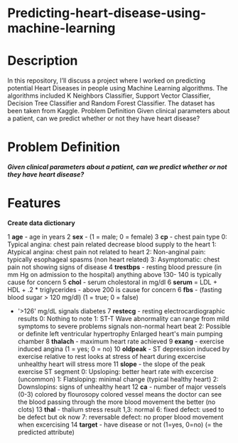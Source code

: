 
# Predicting-heart-disease-using-machine-learning

# Description
In this repository, I’ll discuss a project where I worked on predicting potential Heart Diseases in people using Machine Learning algorithms.
The algorithms included K Neighbors Classifier, Support Vector Classifier, Decision Tree Classifier and Random Forest Classifier. 
The dataset has been taken from Kaggle.
Problem Definition
Given clinical parameters about a patient, can we predict whether or not they have heart disease?

# Problem Definition

***Given clinical parameters about a patient, can we predict whether or not they have heart disease?***

# Features
**Create data dictionary**

1  **age** - age in years
2  **sex** - (1 = male; 0 = female)
3  **cp** - chest pain type 0: Typical angina: chest pain related decrease blood supply to the heart 1: Atypical angina: chest pain not related to heart 2: Non-anginal pain:  typically esophageal spasms (non heart related) 3: Asymptomatic: chest pain not showing signs of disease
4  **trestbps** - resting blood pressure (in mm Hg on admission to the hospital) anything above 130- 140 is typically cause for concern
5  **chol** - serum cholestoral in mg/dl
6  **serum** = LDL + HDL + .2 * triglycerides
        - above 200 is cause for concern
6  **fbs** - (fasting blood sugar > 120 mg/dl) (1 = true; 0 = false)
   - '>126' mg/dL signals diabetes
7  **restecg** - resting electrocardiographic results 0: Nothing to note 1: ST-T Wave abnormality
       can range from mild symptoms to severe problems
       signals non-normal heart beat 2: Possible or definite left ventricular hypertrophy
        Enlarged heart's main pumping chamber
8  **thalach** - maximum heart rate achieved
9  **exang** - exercise induced angina (1 = yes; 0 = no)
10 **oldpeak** - ST depression induced by exercise relative to rest looks at stress of heart during
      excercise unhealthy heart will stress more
11 **slope** - the slope of the peak exercise ST segment
    0: Upsloping: better heart rate with excercise (uncommon)
    1: Flatsloping: minimal change (typical healthy heart)
    2: Downslopins: signs of unhealthy heart
12 **ca** - number of major vessels (0-3) colored by flourosopy
     colored vessel means the doctor can see the blood passing through
     the more blood movement the better (no clots)
13 **thal** - thalium stress result
    1,3: normal
    6: fixed defect: used to be defect but ok now
    7: reversable defect: no proper blood movement when excercising
14 **target** - have disease or not (1=yes, 0=no) (= the predicted attribute)
